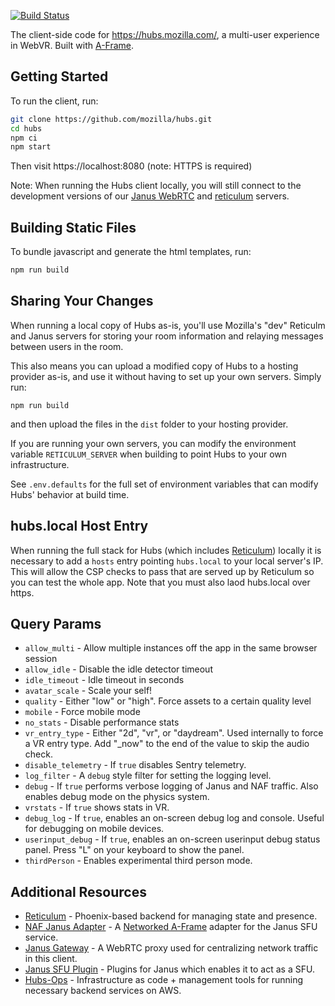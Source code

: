 [![Build Status](https://travis-ci.org/mozilla/hubs.svg?branch=master)](https://travis-ci.org/mozilla/hubs)

The client-side code for https://hubs.mozilla.com/, a multi-user experience in WebVR. Built with
[A-Frame](https://github.com/aframevr/aframe/).

## Getting Started

To run the client, run:

```sh
git clone https://github.com/mozilla/hubs.git
cd hubs
npm ci
npm start
```

Then visit https://localhost:8080 (note: HTTPS is required)

Note: When running the Hubs client locally, you will still connect to the development versions of our [Janus WebRTC](https://github.com/mozilla/janus-plugin-sfu) and [reticulum](https://github.com/mozilla/reticulum) servers. 

## Building Static Files

To bundle javascript and generate the html templates, run:

```sh
npm run build
```

## Sharing Your Changes

When running a local copy of Hubs as-is, you'll use Mozilla's "dev" Reticulm and Janus servers
for storing your room information and relaying messages between users in the room.

This also means you can upload a modified copy of Hubs to a hosting provider as-is, and use it
without having to set up your own servers. Simply run:

```
npm run build
```

and then upload the files in the `dist` folder to your hosting provider.

If you are running your own servers, you can modify the environment variable
`RETICULUM_SERVER` when building to point Hubs to your own infrastructure.

See `.env.defaults` for the full set of environment variables that can modify
Hubs' behavior at build time.

## hubs.local Host Entry

When running the full stack for Hubs (which includes [Reticulum](https://github.com/mozilla/reticulum))
locally it is necessary to add a `hosts` entry pointing `hubs.local` to your local server's IP.
This will allow the CSP checks to pass that are served up by Reticulum so you can test the whole app. Note that you must also laod hubs.local over https.

## Query Params

- `allow_multi` - Allow multiple instances off the app in the same browser session
- `allow_idle` - Disable the idle detector timeout
- `idle_timeout` - Idle timeout in seconds
- `avatar_scale` - Scale your self!
- `quality` - Either "low" or "high". Force assets to a certain quality level
- `mobile` - Force mobile mode
- `no_stats` - Disable performance stats
- `vr_entry_type` - Either "2d", "vr", or "daydream". Used internally to force a VR entry type. Add "_now" to the end of the value to skip the audio check.
- `disable_telemetry` - If `true` disables Sentry telemetry.
- `log_filter` - A `debug` style filter for setting the logging level.
- `debug` - If `true` performs verbose logging of Janus and NAF traffic. Also enables debug mode on the physics system.
- `vrstats` - If `true` shows stats in VR.
- `debug_log` - If `true`, enables an on-screen debug log and console. Useful for debugging on mobile devices.
- `userinput_debug` - If `true`, enables an on-screen userinput debug status panel. Press "L" on your keyboard to show the panel.
- `thirdPerson` - Enables experimental third person mode.

## Additional Resources

* [Reticulum](https://github.com/mozilla/reticulum) - Phoenix-based backend for managing state and presence.
* [NAF Janus Adapter](https://github.com/mozilla/naf-janus-adapter) - A [Networked A-Frame](https://github.com/networked-aframe) adapter for the Janus SFU service.
* [Janus Gateway](https://github.com/meetecho/janus-gateway) - A WebRTC proxy used for centralizing network traffic in this client.
* [Janus SFU Plugin](https://github.com/mozilla/janus-plugin-sfu) - Plugins for Janus which enables it to act as a SFU.
* [Hubs-Ops](https://github.com/mozilla/hubs-ops) - Infrastructure as code + management tools for running necessary backend services on AWS.
